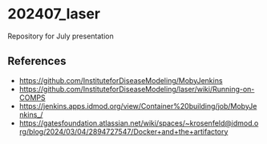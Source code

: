 # 202407_laser
Repository for July presentation

## References
- https://github.com/InstituteforDiseaseModeling/MobyJenkins
- https://github.com/InstituteforDiseaseModeling/laser/wiki/Running-on-COMPS
- https://jenkins.apps.idmod.org/view/Container%20building/job/MobyJenkins_/
- https://gatesfoundation.atlassian.net/wiki/spaces/~krosenfeld@idmod.org/blog/2024/03/04/2894727547/Docker+and+the+artifactory
